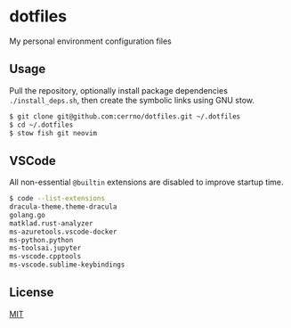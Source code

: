 # dotfiles

My personal environment configuration files

## Usage

Pull the repository, optionally install package dependencies `./install_deps.sh`, then create the symbolic links using GNU stow.
```bash
$ git clone git@github.com:cerrno/dotfiles.git ~/.dotfiles
$ cd ~/.dotfiles
$ stow fish git neovim
```

## VSCode

All non-essential `@builtin` extensions are disabled to improve startup time.
```bash
$ code --list-extensions
dracula-theme.theme-dracula
golang.go
matklad.rust-analyzer
ms-azuretools.vscode-docker
ms-python.python
ms-toolsai.jupyter
ms-vscode.cpptools
ms-vscode.sublime-keybindings
```

## License

[MIT](https://lucasschuermann.com/license.txt)
